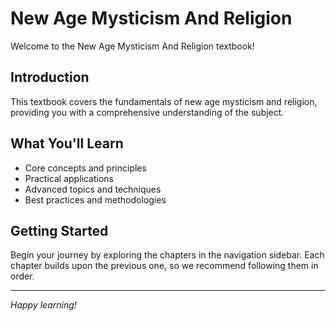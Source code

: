 # New Age Mysticism And Religion

Welcome to the New Age Mysticism And Religion textbook!

## Introduction

This textbook covers the fundamentals of new age mysticism and religion, providing you with a comprehensive understanding of the subject.

## What You'll Learn

- Core concepts and principles
- Practical applications
- Advanced topics and techniques
- Best practices and methodologies

## Getting Started

Begin your journey by exploring the chapters in the navigation sidebar. Each chapter builds upon the previous one, so we recommend following them in order.

---

*Happy learning!*

